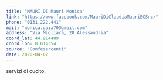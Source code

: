 ```yaml
---
title: "MAURI DI Mauri Monica"
link: "https://www.facebook.com/MauriDiClaudiaMauriECSnc/"
phone: "0131.222.441"
mail: "monica.gaia70@gmail.com"
address: "Via Migliara, 28 Alessandria"
coord_lat: 44.914489
coord_lon: 8.614354
source: "Confesercenti"
date: 2020-04-02
---
```


servizi di cucito,
